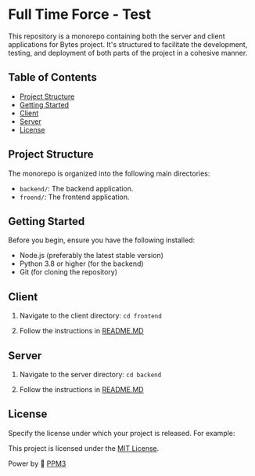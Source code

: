 # Full Time Force - Test

This repository is a monorepo containing both the server and client applications for Bytes project. It's structured to facilitate the development, testing, and deployment of both parts of the project in a cohesive manner.


## Table of Contents

- [Project Structure](#project-structure)
- [Getting Started](#getting-started)
- [Client](#client)
- [Server](#server)
- [License](#license)

## Project Structure

The monorepo is organized into the following main directories:

- `backend/`: The backend application.
- `froend/`: The frontend application.

## Getting Started

Before you begin, ensure you have the following installed:
- Node.js (preferably the latest stable version)
- Python 3.8 or higher (for the backend)
- Git (for cloning the repository)


## Client

1. Navigate to the client directory: `cd frontend`

2. Follow the instructions in [README.MD](frontend/README.md)

## Server

1. Navigate to the server directory: `cd backend`

2. Follow the instructions in [README.MD](backend/README.md)


## License

Specify the license under which your project is released. For example:

This project is licensed under the [MIT License](LICENSE).


Power by :battery: [PPM3](https://github.com/ppm3)